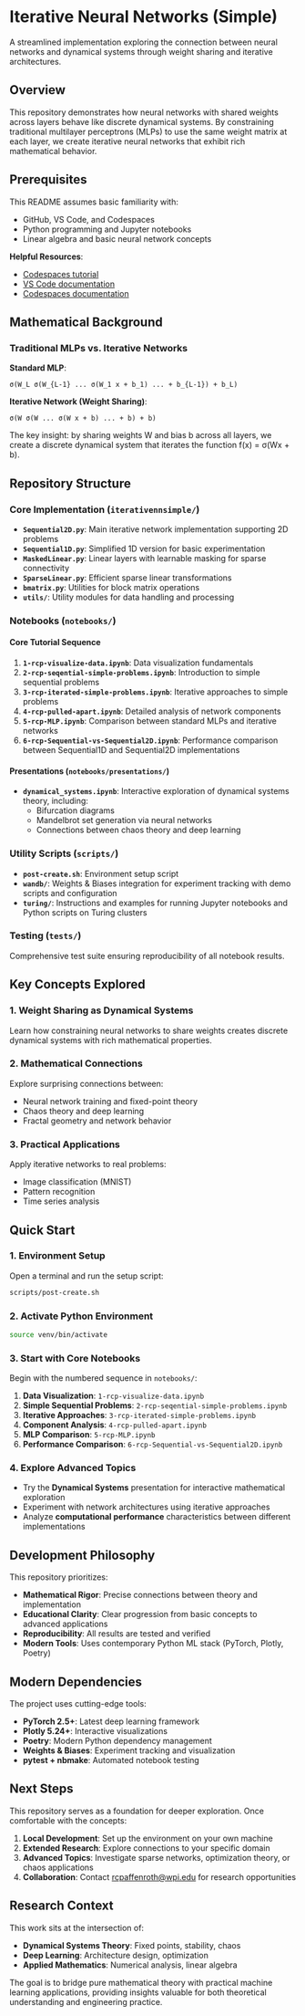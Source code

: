 # Iterative Neural Networks (Simple)

A streamlined implementation exploring the connection between neural networks and dynamical systems through weight sharing and iterative architectures.

## Overview

This repository demonstrates how neural networks with shared weights across layers behave like discrete dynamical systems. By constraining traditional multilayer perceptrons (MLPs) to use the same weight matrix at each layer, we create iterative neural networks that exhibit rich mathematical behavior.

## Prerequisites

This README assumes basic familiarity with:
- GitHub, VS Code, and Codespaces
- Python programming and Jupyter notebooks
- Linear algebra and basic neural network concepts

**Helpful Resources**:
- [Codespaces tutorial](https://www.youtube.com/watch?v=ozuDPmcC1io&list=PLmsFUfdnGr3wTl-NCblzcrEv2lFSX975-&index=1)
- [VS Code documentation](https://code.visualstudio.com/docs)
- [Codespaces documentation](https://docs.github.com/en/codespaces/guides)

## Mathematical Background

### Traditional MLPs vs. Iterative Networks

**Standard MLP**:
```
σ(W_L σ(W_{L-1} ... σ(W_1 x + b_1) ... + b_{L-1}) + b_L)
```

**Iterative Network (Weight Sharing)**:
```
σ(W σ(W ... σ(W x + b) ... + b) + b)
```

The key insight: by sharing weights W and bias b across all layers, we create a discrete dynamical system that iterates the function f(x) = σ(Wx + b).

## Repository Structure

### Core Implementation (`iterativennsimple/`)

- **`Sequential2D.py`**: Main iterative network implementation supporting 2D problems
- **`Sequential1D.py`**: Simplified 1D version for basic experimentation  
- **`MaskedLinear.py`**: Linear layers with learnable masking for sparse connectivity
- **`SparseLinear.py`**: Efficient sparse linear transformations
- **`bmatrix.py`**: Utilities for block matrix operations
- **`utils/`**: Utility modules for data handling and processing

### Notebooks (`notebooks/`)

#### Core Tutorial Sequence
1. **`1-rcp-visualize-data.ipynb`**: Data visualization fundamentals
2. **`2-rcp-seqential-simple-problems.ipynb`**: Introduction to simple sequential problems
3. **`3-rcp-iterated-simple-problems.ipynb`**: Iterative approaches to simple problems
4. **`4-rcp-pulled-apart.ipynb`**: Detailed analysis of network components
5. **`5-rcp-MLP.ipynb`**: Comparison between standard MLPs and iterative networks
6. **`6-rcp-Sequential-vs-Sequential2D.ipynb`**: Performance comparison between Sequential1D and Sequential2D implementations

#### Presentations (`notebooks/presentations/`)
- **`dynamical_systems.ipynb`**: Interactive exploration of dynamical systems theory, including:
  - Bifurcation diagrams
  - Mandelbrot set generation via neural networks
  - Connections between chaos theory and deep learning

### Utility Scripts (`scripts/`)
- **`post-create.sh`**: Environment setup script
- **`wandb/`**: Weights & Biases integration for experiment tracking with demo scripts and configuration
- **`turing/`**: Instructions and examples for running Jupyter notebooks and Python scripts on Turing clusters

### Testing (`tests/`)
Comprehensive test suite ensuring reproducibility of all notebook results.

## Key Concepts Explored

### 1. Weight Sharing as Dynamical Systems
Learn how constraining neural networks to share weights creates discrete dynamical systems with rich mathematical properties.

### 2. Mathematical Connections
Explore surprising connections between:
- Neural network training and fixed-point theory
- Chaos theory and deep learning
- Fractal geometry and network behavior

### 3. Practical Applications
Apply iterative networks to real problems:
- Image classification (MNIST)
- Pattern recognition
- Time series analysis

## Quick Start

### 1. Environment Setup
Open a terminal and run the setup script:
```bash
scripts/post-create.sh
```

### 2. Activate Python Environment
```bash
source venv/bin/activate
```

### 3. Start with Core Notebooks
Begin with the numbered sequence in `notebooks/`:
1. **Data Visualization**: `1-rcp-visualize-data.ipynb`
2. **Simple Sequential Problems**: `2-rcp-seqential-simple-problems.ipynb` 
3. **Iterative Approaches**: `3-rcp-iterated-simple-problems.ipynb`
4. **Component Analysis**: `4-rcp-pulled-apart.ipynb`
5. **MLP Comparison**: `5-rcp-MLP.ipynb`
6. **Performance Comparison**: `6-rcp-Sequential-vs-Sequential2D.ipynb`

### 4. Explore Advanced Topics
- Try the **Dynamical Systems** presentation for interactive mathematical exploration
- Experiment with network architectures using iterative approaches
- Analyze **computational performance** characteristics between different implementations

## Development Philosophy

This repository prioritizes:
- **Mathematical Rigor**: Precise connections between theory and implementation
- **Educational Clarity**: Clear progression from basic concepts to advanced applications
- **Reproducibility**: All results are tested and verified
- **Modern Tools**: Uses contemporary Python ML stack (PyTorch, Plotly, Poetry)

## Modern Dependencies

The project uses cutting-edge tools:
- **PyTorch 2.5+**: Latest deep learning framework
- **Plotly 5.24+**: Interactive visualizations
- **Poetry**: Modern Python dependency management
- **Weights & Biases**: Experiment tracking and visualization
- **pytest + nbmake**: Automated notebook testing

## Next Steps

This repository serves as a foundation for deeper exploration. Once comfortable with the concepts:

1. **Local Development**: Set up the environment on your own machine
2. **Extended Research**: Explore connections to your specific domain
3. **Advanced Topics**: Investigate sparse networks, optimization theory, or chaos applications
4. **Collaboration**: Contact [rcpaffenroth@wpi.edu](mailto:rcpaffenroth@wpi.edu) for research opportunities

## Research Context

This work sits at the intersection of:
- **Dynamical Systems Theory**: Fixed points, stability, chaos
- **Deep Learning**: Architecture design, optimization
- **Applied Mathematics**: Numerical analysis, linear algebra

The goal is to bridge pure mathematical theory with practical machine learning applications, providing insights valuable for both theoretical understanding and engineering practice.


